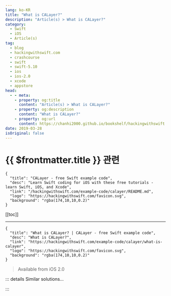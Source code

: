 ```yaml
---
lang: ko-KR
title: "What is CALayer?"
description: "Article(s) > What is CALayer?"
category:
  - Swift
  - iOS
  - Article(s)
tag: 
  - blog
  - hackingwithswift.com
  - crashcourse
  - swift
  - swift-5.10
  - ios
  - ios-2.0
  - xcode
  - appstore
head:
  - - meta:
    - property: og:title
      content: "Article(s) > What is CALayer?"
    - property: og:description
      content: "What is CALayer?"
    - property: og:url
      content: https://chanhi2000.github.io/bookshelf/hackingwithswift.com/example-code/calayer/what-is-calayer.html
date: 2019-03-28
isOriginal: false
---
```


# {{ $frontmatter.title }} 관련

```component VPCard
{
  "title": "CALayer - free Swift example code",
  "desc": "Learn Swift coding for iOS with these free tutorials - learn Swift, iOS, and Xcode",
  "link": "/hackingwithswift.com/example-code/calayer/README.md",
  "logo": "https://hackingwithswift.com/favicon.svg",
  "background": "rgba(174,10,10,0.2)"
}
```

[[toc]]

---

```component VPCard
{
  "title": "What is CALayer? | CALayer - free Swift example code",
  "desc": "What is CALayer?",
  "link": "https://hackingwithswift.com/example-code/calayer/what-is-calayer",
  "logo": "https://hackingwithswift.com/favicon.svg",
  "background": "rgba(174,10,10,0.2)"
}
```

> Available from iOS 2.0

<!-- TODO: 작성 -->

<!-- 
All `UIView` subclasses have a `layer` property, which is responsible for drawing their contents efficiently. These layers are powered by Core Animation, which handles all the drawing and animation that UIKit requests. The layer is separate from the view because drawing is separate from placement - you can move a `UIView` around freely, change its `alpha`, add or remove it all you want, and so on, but that doesn’t affect the underlying way it’s *drawn*.

Although most views use a plain `CALayer` behind them, there are specialized subclasses that do more advanced things. `CATiledLayer` is responsible for tiling images in the way you see in the Maps app, `CAEmitterLayer` handles creating particles, `CAGradientLayer` draws color gradients, and more - there’s a selection depending on your need.

Broadly speaking, iOS developers mostly work with `CALayer` through the `layer` property of their views - things like rounding corners, adding borders, and drawing shadows can all be done there.

-->

::: details Similar solutions…

<!--
/example-code/calayer/how-to-draw-shapes-using-cashapelayer">How to draw shapes using CAShapeLayer 
/example-code/language/what-is-class-inheritance">What is class inheritance? 
/example-code/calayer/how-to-make-a-uiview-glow-using-shadowcolor">How to make a UIView glow using shadowColor 
/example-code/calayer/how-to-round-the-corners-of-a-uiview">How to round the corners of a UIView 
/example-code/calayer/how-to-add-a-border-outline-color-to-a-uiview">How to add a border outline color to a UIView</a>
-->

:::

